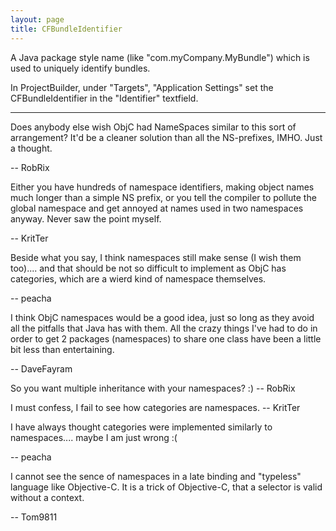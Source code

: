 ```yaml
---
layout: page
title: CFBundleIdentifier
---
```


A Java package style name (like "com.myCompany.MyBundle") which is used to uniquely identify bundles.

In ProjectBuilder, under "Targets", "Application Settings" set the CFBundleIdentifier in the "Identifier" textfield.

----

Does anybody else wish ObjC had NameSpaces similar to this sort of arrangement? It'd be a cleaner solution than all the NS-prefixes, IMHO. Just a thought.

-- RobRix

Either you have hundreds of namespace identifiers, making object names much longer than a simple NS prefix, or you tell the compiler to pollute the global namespace and get annoyed at names used in two namespaces anyway. Never saw the point myself.

-- KritTer

Beside what you say, I think namespaces still make sense (I wish them too).... and that should be not so difficult to implement as ObjC has categories, which are a wierd kind of namespace themselves.

-- peacha

I think ObjC namespaces would be a good idea, just so long as they avoid all the pitfalls that Java has with them. All the crazy things I've had to do in order to get 2 packages (namespaces) to share one class have been a little bit less than entertaining. 

-- DaveFayram

So you want multiple inheritance with your namespaces? :) -- RobRix

I must confess, I fail to see how categories are namespaces. -- KritTer

I have always thought categories were implemented similarly to namespaces.... maybe I am just wrong :(

-- peacha

I cannot see the sence of namespaces in a late binding and "typeless" language like Objective-C. It is a trick of Objective-C, that a selector is valid without a context.

-- Tom9811

